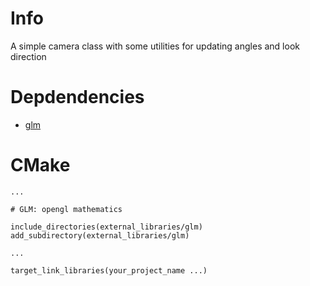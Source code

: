 # Info

A simple camera class with some utilities for updating angles and look direction

# Depdendencies

* [glm](https://github.com/g-truc/glm)

# CMake

```
...

# GLM: opengl mathematics

include_directories(external_libraries/glm)
add_subdirectory(external_libraries/glm)

... 

target_link_libraries(your_project_name ...)
```
